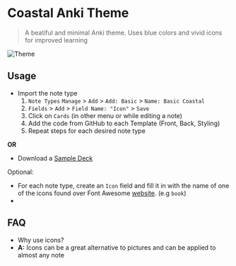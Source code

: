 # Coastal Anki Theme

> A beatiful and minimal Anki theme. Uses blue colors and vivid icons for improved learning

![Theme](../assets/coastal-desktop.png)

## Usage
- Import the note type
  1. `Note Types`  `Manage` > `Add` > `Add: Basic` > `Name: Basic Coastal`
  2. `Fields` > `Add` > `Field Name: "Icon"` > `Save`
  3. Click on `Cards` (in other menu or while editing a note)
  4. Add the code from GitHub to each Template (Front, Back, Styling)
  5. Repeat steps for each desired note type

**OR**

- Download a [Sample Deck](../assets/Example%20Deck.apkg)

Optional:
- For each note type, create an `Icon` field and fill it in with the name of one of the icons found over Font Awesome [website](https://fontawesome.com/search?s=solid%2Cbrands). (e.g `book`)
- 

## FAQ
- Why use icons?
- **A:** Icons can be a great alternative to pictures and can be applied to almost any note
